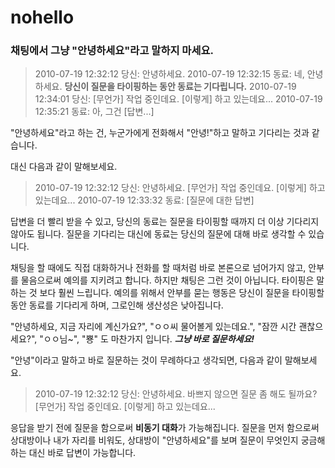# nohello

### 채팅에서 그냥 "안녕하세요"라고 말하지 마세요.

> 2010-07-19 12:32:12 당신: 안녕하세요.
> 2010-07-19 12:32:15 동료: 네, 안녕하세요.
> **당신이 질문을 타이핑하는 동안 동료는 기다립니다.**
> 2010-07-19 12:34:01 당신: [무언가] 작업 중인데요. [이렇게] 하고 있는데요...
> 2010-07-19 12:35:21 동료: 아, 그건 [답변...]

"안녕하세요"라고 하는 건, 누군가에게 전화해서 "안녕!"하고 말하고 기다리는 것과 같습니다.

대신 다음과 같이 말해보세요.

> 2010-07-19 12:32:12 당신: 안녕하세요. [무언가] 작업 중인데요. [이렇게] 하고 있는데요...
> 2010-07-19 12:33:32 동료: [질문에 대한 답변]

답변을 더 빨리 받을 수 있고, 당신의 동료는 질문을 타이핑할 때까지 더 이상 기다리지 않아도 됩니다. 질문을 기다리는 대신에 동료는 당신의 질문에 대해 바로 생각할 수 있습니다.

채팅을 할 때에도 직접 대화하거나 전화를 할 때처럼 바로 본론으로 넘어가지 않고, 안부를 물음으로써 예의를 지키려고 합니다. 하지만 채팅은 그런 것이 아닙니다. 타이핑은 말하는 것 보다 훨씬 느립니다. 예의를 위해서 안부를 묻는 행동은 당신이 질문을 타이핑할 동안 동료를 기다리게 하며, 그로인해 생산성은 낮아집니다.

"안녕하세요, 지금 자리에 계신가요?", "ㅇㅇ씨 물어볼게 있는데요.", "잠깐 시간 괜찮으세요?", "ㅇㅇ님~", "뿅" 도 마찬가지 입니다. ***그냥 바로 질문하세요!***

"안녕"이라고 말하고 바로 질문하는 것이 무례하다고 생각되면, 다음과 같이 말해보세요.

> 2010-07-19 12:32:12 당신: 안녕하세요. 바쁘지 않으면 질문 좀 해도 될까요? [무언가] 작업 중인데요. [이렇게] 하고 있는데요...

응답을 받기 전에 질문을 함으로써 **비동기 대화**가 가능해집니다. 질문을 먼저 함으로써 상대방이나 내가 자리를 비워도, 상대방이 "안녕하세요"를 보며 질문이 무엇인지 궁금해 하는 대신 바로 답변이 가능합니다.
